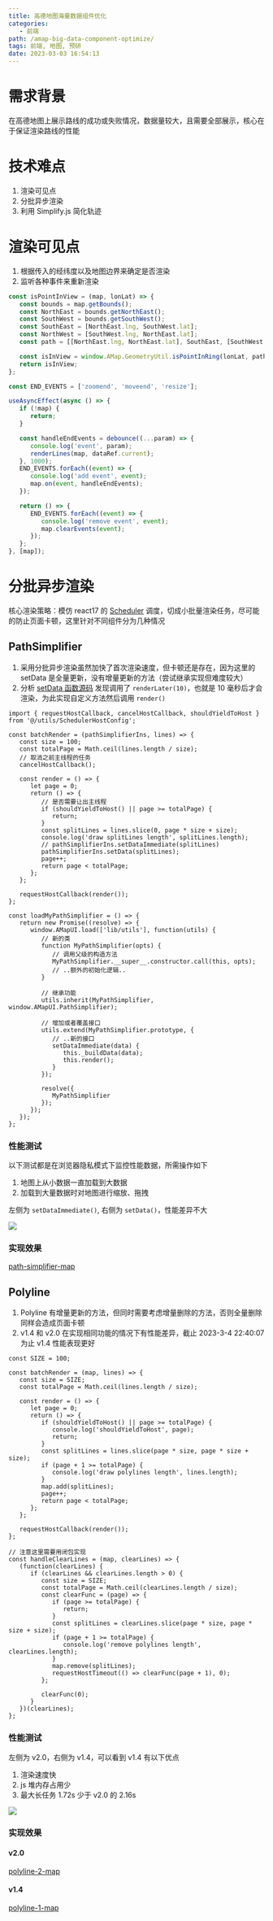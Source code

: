 ```yaml
---
title: 高德地图海量数据组件优化
categories:
   - 前端
path: /amap-big-data-component-optimize/
tags: 前端, 地图, 预研
date: 2023-03-03 16:54:13
---
```


# 需求背景

在高德地图上展示路线的成功或失败情况，数据量较大，且需要全部展示，核心在于保证渲染路线的性能

# 技术难点

1. 渲染可见点
2. 分批异步渲染
3. 利用 Simplify.js 简化轨迹

# 渲染可见点

1. 根据传入的经纬度以及地图边界来确定是否渲染
2. 监听各种事件来重新渲染

```js
const isPointInView = (map, lonLat) => {
   const bounds = map.getBounds();
   const NorthEast = bounds.getNorthEast();
   const SouthWest = bounds.getSouthWest();
   const SouthEast = [NorthEast.lng, SouthWest.lat];
   const NorthWest = [SouthWest.lng, NorthEast.lat];
   const path = [[NorthEast.lng, NorthEast.lat], SouthEast, [SouthWest.lng, SouthWest.lat], NorthWest];

   const isInView = window.AMap.GeometryUtil.isPointInRing(lonLat, path);
   return isInView;
};

const END_EVENTS = ['zoomend', 'moveend', 'resize'];

useAsyncEffect(async () => {
   if (!map) {
      return;
   }

   const handleEndEvents = debounce((...param) => {
      console.log('event', param);
      renderLines(map, dataRef.current);
   }, 1000);
   END_EVENTS.forEach((event) => {
      console.log('add event', event);
      map.on(event, handleEndEvents);
   });

   return () => {
      END_EVENTS.forEach((event) => {
         console.log('remove event', event);
         map.clearEvents(event);
      });
   };
}, [map]);
```

# 分批异步渲染

核心渲染策略：模仿 react17 的 [Scheduler](https://github.com/facebook/react/blob/12adaffef7105e2714f82651ea51936c563fe15c/packages/scheduler/src/forks/SchedulerHostConfig.default.js#L224) 调度，切成小批量渲染任务，尽可能的防止页面卡顿，这里针对不同组件分为几种情况

## PathSimplifier

1. 采用分批异步渲染虽然加快了首次渲染速度，但卡顿还是存在，因为这里的 setData 是全量更新，没有增量更新的方法（尝试继承实现但难度较大）
2. 分析 [setData 函数源码](https://webapi.amap.com/ui/1.1/ui/misc/PathSimplifier.js) 发现调用了 `renderLater(10)`，也就是 10 毫秒后才会渲染，为此实现自定义方法然后调用 `render()`

```js{19}
import { requestHostCallback, cancelHostCallback, shouldYieldToHost } from '@/utils/SchedulerHostConfig';

const batchRender = (pathSimplifierIns, lines) => {
   const size = 100;
   const totalPage = Math.ceil(lines.length / size);
   // 取消之前主线程的任务
   cancelHostCallback();

   const render = () => {
      let page = 0;
      return () => {
         // 是否需要让出主线程
         if (shouldYieldToHost() || page >= totalPage) {
            return;
         }
         const splitLines = lines.slice(0, page * size + size);
         console.log('draw splitLines length', splitLines.length);
         // pathSimplifierIns.setDataImmediate(splitLines)
         pathSimplifierIns.setData(splitLines);
         page++;
         return page < totalPage;
      };
   };

   requestHostCallback(render());
};

const loadMyPathSimplifier = () => {
   return new Promise((resolve) => {
      window.AMapUI.load(['lib/utils'], function(utils) {
         // 新的类
         function MyPathSimplifier(opts) {
            // 调用父级的构造方法
            MyPathSimplifier.__super__.constructor.call(this, opts);
            // ..额外的初始化逻辑..
         }

         // 继承功能
         utils.inherit(MyPathSimplifier, window.AMapUI.PathSimplifier);

         // 增加或者覆盖接口
         utils.extend(MyPathSimplifier.prototype, {
            // ..新的接口
            setDataImmediate(data) {
               this._buildData(data);
               this.render();
            }
         });

         resolve({
            MyPathSimplifier
         });
      });
   });
};
```

### 性能测试

以下测试都是在浏览器隐私模式下监控性能数据，所需操作如下

1. 地图上从小数据一直加载到大数据
2. 加载到大量数据时对地图进行缩放、拖拽

左侧为 `setDataImmediate()`, 右侧为 `setData()`，性能差异不大

![](res/2023-03-05-00-40-30.png)

### 实现效果

[path-simplifier-map](embedded-codesandbox://amap-big-data-component-optimize/path-simplifier-map)

## Polyline

1. Polyline 有增量更新的方法，但同时需要考虑增量删除的方法，否则全量删除同样会造成页面卡顿
2. v1.4 和 v2.0 在实现相同功能的情况下有性能差异，截止 2023-3-4 22:40:07 为止 v1.4 性能表现更好

```js{18,41}
const SIZE = 100;

const batchRender = (map, lines) => {
   const size = SIZE;
   const totalPage = Math.ceil(lines.length / size);

   const render = () => {
      let page = 0;
      return () => {
         if (shouldYieldToHost() || page >= totalPage) {
            console.log('shouldYieldToHost', page);
            return;
         }
         const splitLines = lines.slice(page * size, page * size + size);
         if (page + 1 >= totalPage) {
            console.log('draw polylines length', lines.length);
         }
         map.add(splitLines);
         page++;
         return page < totalPage;
      };
   };

   requestHostCallback(render());
};

// 注意这里需要用闭包实现
const handleClearLines = (map, clearLines) => {
   (function(clearLines) {
      if (clearLines && clearLines.length > 0) {
         const size = SIZE;
         const totalPage = Math.ceil(clearLines.length / size);
         const clearFunc = (page) => {
            if (page >= totalPage) {
               return;
            }
            const splitLines = clearLines.slice(page * size, page * size + size);
            if (page + 1 >= totalPage) {
               console.log('remove polylines length', clearLines.length);
            }
            map.remove(splitLines);
            requestHostTimeout(() => clearFunc(page + 1), 0);
         };

         clearFunc(0);
      }
   })(clearLines);
};
```

### 性能测试

左侧为 v2.0，右侧为 v1.4，可以看到 v1.4 有以下优点

1. 渲染速度快
2. js 堆内存占用少
3. 最大长任务 1.72s 少于 v2.0 的 2.16s

![](res/2023-03-05-00-15-17.png)

### 实现效果

#### v2.0

[polyline-2-map](embedded-codesandbox://amap-big-data-component-optimize/polyline-2-map)

#### v1.4

[polyline-1-map](embedded-codesandbox://amap-big-data-component-optimize/polyline-1-map)
